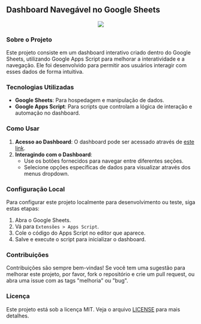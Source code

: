 ## Dashboard Navegável no Google Sheets

<div align="center">
    <img src="https://github.com/alexandrefreitass/dashboard-apps-script/assets/109884524/4c0cb952-8b53-4c48-90c8-8458c55dab8d" />
</div>

### Sobre o Projeto

Este projeto consiste em um dashboard interativo criado dentro do Google Sheets, utilizando Google Apps Script para melhorar a interatividade e a navegação. Ele foi desenvolvido para permitir aos usuários interagir com esses dados de forma intuitiva.


### Tecnologias Utilizadas

- **Google Sheets**: Para hospedagem e manipulação de dados.
- **Google Apps Script**: Para scripts que controlam a lógica de interação e automação no dashboard.

### Como Usar

1. **Acesso ao Dashboard**: O dashboard pode ser acessado através de [este link](https://docs.google.com/spreadsheets/d/1gxtWQMXLBX-Vqn3yVeHx2QMiCeAESQFrDSbZKrmMSho/edit#gid=712832960).
2. **Interagindo com o Dashboard**:
   - Use os botões fornecidos para navegar entre diferentes seções.
   - Selecione opções específicas de dados para visualizar através dos menus dropdown.

### Configuração Local

Para configurar este projeto localmente para desenvolvimento ou teste, siga estas etapas:

1. Abra o Google Sheets.
2. Vá para `Extensões > Apps Script`.
3. Cole o código do Apps Script no editor que aparece.
4. Salve e execute o script para inicializar o dashboard.

### Contribuições

Contribuições são sempre bem-vindas! Se você tem uma sugestão para melhorar este projeto, por favor, fork o repositório e crie um pull request, ou abra uma issue com as tags "melhoria" ou "bug".

### Licença

Este projeto está sob a licença MIT. Veja o arquivo [LICENSE](https://github.com/alexandrefreitass/dashboard/blob/master/LICENSE) para mais detalhes.
